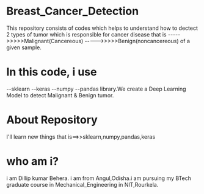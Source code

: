 # Breast_Cancer_Detection
This repository consists of codes which helps to understand how to dectect 2 types of tumor which is responsible for cancer disease that is
 ----->>>>>Malignant(Cancereous)
 ----->>>>>Benign(noncancereous) of a given sample.
# In this code, i use
--sklearn
--keras
--numpy
--pandas library.We create  a Deep Learning Model to detect Malignant & Benign tumor.
# About Repository
I'll learn new things that is==>>sklearn,numpy,pandas,keras

# who am i?
i am Dillip kumar Behera. i am from Angul,Odisha.i am pursuing my BTech graduate course in Mechanical_Engineering in NIT,Rourkela.


